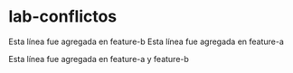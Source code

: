 # lab-conflictos
Esta línea fue agregada en feature-b
Esta línea fue agregada en feature-a

Esta línea fue agregada en feature-a y feature-b
